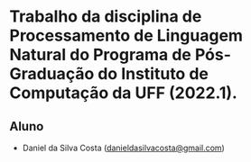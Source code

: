 # Trabalho da disciplina de Processamento de Linguagem Natural do Programa de Pós-Graduação do Instituto de Computação da UFF (2022.1).

## Aluno

- Daniel da Silva Costa (danieldasilvacosta@gmail.com)